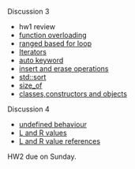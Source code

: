 Discussion 3
- hw1 review
- [function overloading](https://github.com/nikunjsanghai/Intermediate_Programming_Cplusplus/blob/main/Week1/Function_overloading.md)
- [ranged based for loop](https://github.com/nikunjsanghai/Intermediate_Programming_Cplusplus/blob/main/Week3/ranged_based_for_loop.md) 
- [Iterators](https://github.com/nikunjsanghai/Intermediate_Programming_Cplusplus/blob/main/Week7/iterators.md)
-  [auto keyword](https://github.com/nikunjsanghai/Intermediate_Programming_Cplusplus/blob/main/Week3/auto_keyword.md)
-  [insert and erase operations](https://www.geeksforgeeks.org/vector-in-cpp-stl/)
-  [std::sort](https://github.com/nikunjsanghai/Intermediate_Programming_Cplusplus/blob/main/Week3/std_sort_in_STL.md)
-  [size_of](https://github.com/nikunjsanghai/Intermediate_Programming_Cplusplus/blob/main/Week3/size_of_operator.md)
- [classes,constructors and objects](https://github.com/nikunjsanghai/Intermediate_Programming_Cplusplus/blob/main/Week2/Classes_Constructors_and_Objects.md) 

Discussion 4
- [undefined behaviour](https://github.com/nikunjsanghai/Intermediate_Programming_Cplusplus/blob/main/Week6/undefined_behavior.md) 
- [L and R values](https://github.com/nikunjsanghai/Intermediate_Programming_Cplusplus/blob/main/Week6/L_and_R_values_v1.md)
- [L and R value references](https://github.com/nikunjsanghai/Intermediate_Programming_Cplusplus/blob/main/Week6/L_and_R_values_v2.md)


HW2 due on Sunday. 
